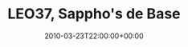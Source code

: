 ---
templateKey: event
guid: 08952641-6eab-11ea-99c5-002590d1d1b0
date: 2010-03-23T22:00:00+00:00
eventTime: '10pm'
title: "LEO37, Sappho's de Base"
artist: LEO37
city: Taipei
venue: Sappho's de Base
group: LEO37
guests: Ed Schaefer, Michael Ning, Xiao Yang
---